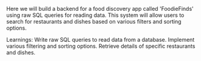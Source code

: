 Here we will build a backend for a food discovery app called 'FoodieFinds' using raw SQL queries for reading data. This system will allow users to search for restaurants and dishes based on various filters and sorting options.

Learnings:
Write raw SQL queries to read data from a database.
Implement various filtering and sorting options.
Retrieve details of specific restaurants and dishes.
